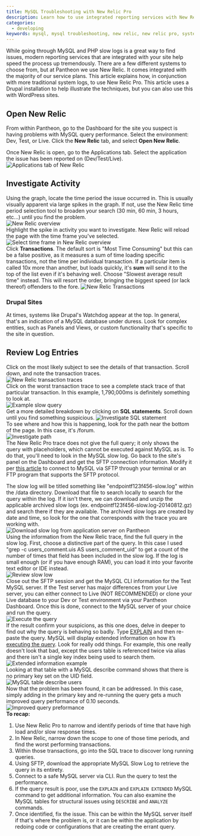 ```yaml
---
title: MySQL Troubleshooting with New Relic Pro
description: Learn how to use integrated reporting services with New Relic to isolate MySQL performance issues on your Drupal or WordPress sites.
categories:
  - developing
keywords: mysql, mysql troubleshooting, new relic, new relic pro, system logs, logs, performance, mysql performance, mysql help, troubleshoot mysql, performance, slow queries, sql performance, mysql error log
---
```

While going through MySQL and PHP slow logs is a great way to find issues, modern reporting services that are integrated with your site help speed the process up tremendously. There are a few different systems to choose from, but at Pantheon we use New Relic. It comes integrated with the majority of our service plans. This article explains how, in conjunction with more traditional system logs, to use New Relic Pro. This article uses a Drupal installation to help illustrate the techniques, but you can also use this with WordPress sites.

## Open New Relic

From within Pantheon, go to the Dashboard for the site you suspect is having problems with MySQL query performance. Select the environment: Dev, Test, or Live. Click the **New Relic** tab, and select **Open New Relic**.

Once New Relic is open, go to the Applications tab. Select the application the issue has been reported on (Dev/Test/Live).  
 ![Applications tab of New Relic](/source/docs/assets/images/desk_images/333262.png)  

## Investigate Activity

Using the graph, locate the time period the issue occurred in. This is usually visually apparent via large spikes in the graph. If not, use the New Relic time period selection tool to broaden your search (30 min, 60 min, 3 hours, etc...) until you find the problem.  
 ![New Relic overview](/source/docs/assets/images/desk_images/333263.png)  
Highlight the spike in activity you want to investigate. New Relic will reload the page with the time frame you've selected.  
 ![Select time frame in New Relic overview](/source/docs/assets/images/desk_images/333265.png)  
Click **Transactions**. The default sort is "Most Time Consuming" but this can be a false positive, as it measures a sum of time loading specific transactions, not the time per individual transaction. If a particular item is called 10x more than another, but loads quickly, it's **sum** will send it to the top of the list even if it's behaving well. Choose "Slowest average result time" instead. This will resort the order, bringing the biggest speed (or lack thereof) offenders to the fore.
 ![New Relic Transactions](/source/docs/assets/images/desk_images/333266.png)  

### Drupal Sites
At times, systems like Drupal's Watchdog appear at the top. In general, that's an indication of a MySQL database under duress. Look for complex entities, such as Panels and Views, or custom functionality that's specific to the site in question. 

## Review Log Entries
Click on the most likely subject to see the details of that transaction. Scroll down, and note the transaction traces.  
 ![New Relic transaction traces](/source/docs/assets/images/desk_images/333267.png)  
Click on the worst transaction trace to see a complete stack trace of that particular transaction. In this example, 1,790,000ms is definitely something to look at.  
 ![Example slow query](/source/docs/assets/images/desk_images/333268.png)  
Get a more detailed breakdown by clicking on **SQL statements**. Scroll down until you find something suspicious.
 ![Investigate SQL statement](/source/docs/assets/images/desk_images/333269.png)  
To see where and how this is happening, look for the path near the bottom of the page. In this case, it's /forum.  
 ![Investigate path](/source/docs/assets/images/desk_images/333271.png)  
The New Relic Pro trace does not give the full query; it only shows the query with placeholders, which cannot be executed against MySQL as is. To do that, you'll need to look in the MySQL slow log. Go back to the site's panel on the Dashboard and get the SFTP connection information. Modify it per [this article](/docs/mysql-access#frequently-asked-questions) to connect to MySQL via SFTP through your terminal or an FTP program that supports the SFTP protocol.

The slow log will be titled something like "endpointf123f456-slow.log" within the /data directory. Download that file to search locally to search for the query within the log. If it isn't there, we can download and unzip the applicable archived slow logs (ex. endpointf123f456-slow.log-20140812.gz) and search there if they are available. The archived slow logs are created by date and time, so look for the one that corresponds with the trace you are working with.  
 ![Download slow log from application server on Pantheon](/source/docs/assets/images/desk_images/333275.png)  
Using the information from the New Relic trace, find the full query in the slow log. First, choose a distinctive part of the query. In this case I used "grep -c users\_comment.uis AS users\_comment\_uid" to get a count of the number of times that field has been included in the slow log. If the log is small enough (or if you have enough RAM), you can load it into your favorite text editor or IDE instead.  
 ![Review slow low](/source/docs/assets/images/desk_images/333284.png)​  
Close out the SFTP session and get the MySQL CLI information for the Test MySQL server. If the Test server has major differences from your Live server, you can either connect to Live (NOT RECOMMENDED) or clone your Live database to your Dev or Test environment via your Pantheon Dashboard. Once this is done, connect to the MySQL server of your choice and run the query.  
 ![Execute the query](/source/docs/assets/images/desk_images/333278.png)  
If the result confirm your suspicions, as this one does, delve in deeper to find out why the query is behaving so badly. Type [EXPLAIN](http://dev.mysql.com/doc/refman/5.0/en/explain.html) and then re-paste the query. MySQL will display extended information on how it’s [executing the query](http://dev.mysql.com/doc/refman/5.0/en/using-explain.html). Look for really odd things. For example, this one really doesn't look that bad, except the users table is referenced twice via alias and there isn't a single key index being used to search them.
 ![Extended information example](/source/docs/assets/images/desk_images/333283.png)  
Looking at that table with a MySQL describe command shows that there is no primary key set on the UID field.  
 ![MySQL table describe users](/source/docs/assets/images/desk_images/333280.png)  
Now that the problem has been found, it can be addressed. In this case, simply adding in the primary key and re-running the query gets a much improved query performance of 0.10 seconds.  
 ![Improved query preformance](/source/docs/assets/images/desk_images/333281.png)  
**To recap:**

1. Use New Relic Pro to narrow and identify periods of time that have high load and/or slow response times.
2. In New Relic, narrow down the scope to one of those time periods, and find the worst performing transactions.
3. Within those transactions, go into the SQL trace to discover long running queries.
4. Using SFTP, download the appropriate MySQL Slow Log to retrieve the query in its entirety.
5. Connect to a safe MySQL server via CLI. Run the query to test the performance.
6. If the query result is poor, use the `EXPLAIN` and `EXPLAIN EXTENDED` MySQL command to get additional information. You can also examine the MySQL tables for structural issues using `DESCRIBE` and `ANALYZE` commands.
7. Once identified, fix the issue. This can be within the MySQL server itself if that's where the problem is, or it can be within the application by redoing code or configurations that are creating the errant query.
 
